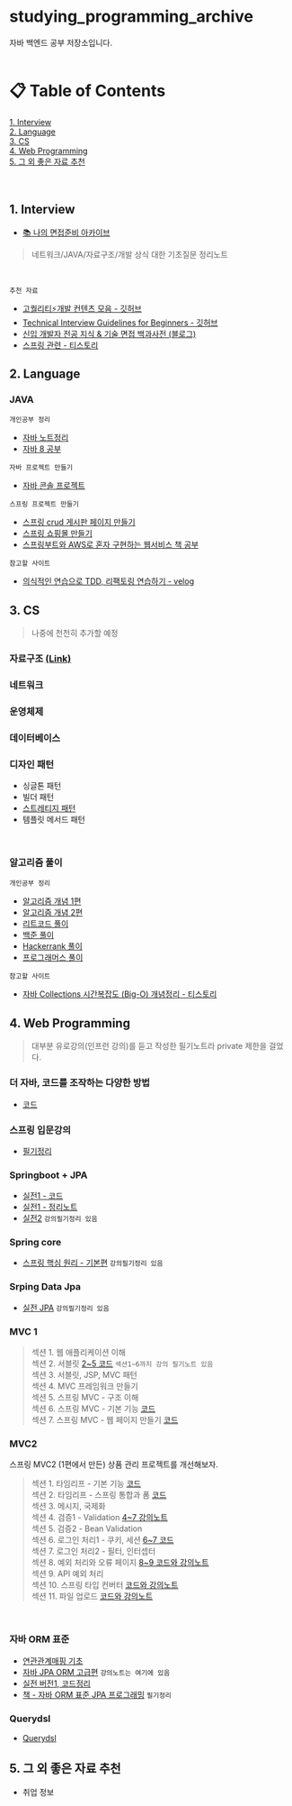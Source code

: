 # studying_programming_archive
자바 백엔드 공부 저장소입니다. <br><br>
# &#128203; Table of Contents
[1. Interview](#1-Interview) <br>
[2. Language](#2-Language) <br>
[3. CS](#3-CS) <br>
[4. Web Programming](#4-Web-Programming) <br>
[5. 그 외 좋은 자료 추천](#5-그-외-좋은-자료-추천) <br><br><br>

## 1. Interview
+ [📚 나의 면접준비 아카이브](https://github.com/Kim-Gyuri/studying_programming_archive/tree/main/%EB%A9%B4%EC%A0%91#readme)
> 네트워크/JAVA/자료구조/개발 상식 대한 기초질문 정리노트

<br>

`추천 자료`
+ [고퀄리티⚡개발 컨텐츠 모음 - 깃허브](https://github.com/Integerous/goQuality-dev-contents)
+ [Technical Interview Guidelines for Beginners - 깃허브](https://github.com/JaeYeopHan/Interview_Question_for_Beginner)
+ [신입 개발자 전공 지식 & 기술 면접 백과사전 (블로그)](https://gyoogle.dev/blog/)
+ [스프링 관련 - 티스토리](https://baek-kim-dev.site/69?category=903513)

## 2. Language
### JAVA
`개인공부 정리`
+ [자바 노트정리](https://github.com/Kim-Gyuri/studying_programming_archive/blob/main/%EC%9E%90%EB%B0%94/%EB%AA%A9%EC%B0%A8.md)
+ [자바 8 공부](https://github.com/Kim-Gyuri/java_8_study)

`자바 프로젝트 만들기` <br>
+ [자바 콘솔 프로젝트](https://github.com/Kim-Gyuri/JavaConsoleProject/blob/master/README.md)

`스프링 프로젝트 만들기` <br>
+ [스프링 crud 게시판 페이지 만들기](https://github.com/Kim-Gyuri/spring-board-crud-paging)
+ [스프링 쇼핑몰 만들기](https://github.com/Kim-Gyuri/Improved-SpringBoot-Online-Shopping-Store/blob/main/README.md)
+ [스프링부트와 AWS로 혼자 구현하는 웹서비스 책 공부](https://github.com/Kim-Gyuri/webservice)

`참고할 사이트`
+ [의식적인 연습으로 TDD, 리팩토링 연습하기 - velog](https://velog.io/@solar/%EC%9E%90%EB%B0%94%EC%A7%80%EA%B8%B0-%EC%9D%98%EC%8B%9D%EC%A0%81%EC%9D%B8-%EC%97%B0%EC%8A%B5%EC%9C%BC%EB%A1%9C-TDD-%EB%A6%AC%ED%8C%A9%ED%86%A0%EB%A7%81-%EC%97%B0%EC%8A%B5%ED%95%98%EA%B8%B0)



## 3. CS
> 나중에 천천히 추가할 예정
### 자료구조 [(Link)](https://github.com/Kim-Gyuri/studying_programming_archive/blob/main/%EC%9E%90%EB%B0%94/%EB%AA%A9%EC%B0%A8.md#%EC%BB%AC%EB%A0%89%EC%85%98-%ED%94%84%EB%A0%88%EC%9E%84%EC%9B%8C%ED%81%AC-%EB%A7%81%ED%81%AC)
### 네트워크
### 운영체제
### 데이터베이스
### 디자인 패턴
+ 싱글톤 패턴
+ 빌더 패턴
+ [스트레티지 패턴](https://github.com/Kim-Gyuri/studying_programming_archive/blob/main/CS/%EB%94%94%EC%9E%90%EC%9D%B8%20%ED%8C%A8%ED%84%B4/%EC%8A%A4%ED%8A%B8%EB%9E%98%ED%8B%B0%EC%A7%80%20%ED%8C%A8%ED%84%B4.md)
+ 템플릿 메서드 패턴

 <br>

### 알고리즘 풀이
`개인공부 정리`
+ [알고리즘 개념 1편](https://github.com/Kim-Gyuri/Java_datastructure_algorithm)
+ [알고리즘 개념 2편](https://github.com/Kim-Gyuri/Java_datastructure_algorithm2)
+ [리트코드 풀이](https://github.com/Kim-Gyuri/leetcode)
+ [백준 풀이](https://github.com/Kim-Gyuri/studying_programming_archive/tree/main/%EB%B0%B1%EC%A4%80%ED%92%80%EA%B8%B0) <br>
+ [Hackerrank 풀이](https://github.com/Kim-Gyuri/studying_programming_archive/tree/main/HackerRank%20%ED%92%80%EA%B8%B0) <br>
+ [프로그래머스 풀이](https://github.com/Kim-Gyuri/studying_programming_archive/tree/main/programmers%20%ED%92%80%EA%B8%B0) <br>

`참고할 사이트` <br>
+ [자바 Collections 시간복잡도 (Big-O) 개념정리 - 티스토리](https://bcp0109.tistory.com/67?category=850495)

## 4. Web Programming
> 대부분 유로강의(인프런 강의)를 듣고 작성한 필기노트라 private 제한을 걸었다.
### 더 자바, 코드를 조작하는 다양한 방법
+ [코드](https://github.com/Kim-Gyuri/javaStudy-library-framwork)

### 스프링 입문강의
+ [필기정리](https://github.com/Kim-Gyuri/studying_programming_archive/tree/main/%EC%9E%85%EB%AC%B8%20%EC%8A%A4%ED%94%84%EB%A7%81)

### Springboot + JPA
+ [실전1 - 코드](https://github.com/Kim-Gyuri/Spring-Boot-and-JPA-Utilization1---Lecture-Notes)
+ [실전1 - 정리노트](https://github.com/Kim-Gyuri/practice1-springboot-JPA) 
+ [실전2](https://github.com/Kim-Gyuri/-practice2-springboot-JPA) `강의필기정리 있음`


### Spring core
+ [스프링 핵심 원리 - 기본편](https://github.com/Kim-Gyuri/-) `강의필기정리 있음`

### Srping Data Jpa
+ [실전 JPA](https://github.com/Kim-Gyuri/-Practice-SpringDataJPA) `강의필기정리 있음`


### MVC 1
> 섹션 1. 웹 애플리케이션 이해 <br>
> 섹션 2. 서블릿 [2~5 코드](https://github.com/Kim-Gyuri/-MVC-1-) `섹션1~6까지 강의 필기노트 있음` <br>
> 섹션 3. 서블릿, JSP, MVC 패턴 <br> 섹션 4. MVC 프레임워크 만들기 <br>
> 섹션 5. 스프링 MVC - 구조 이해 <br>
> 섹션 6. 스프링 MVC - 기본 기능 [코드](https://github.com/Kim-Gyuri/MVC1--1) <br>
> 섹션 7. 스프링 MVC - 웹 페이지 만들기 [코드](https://github.com/Kim-Gyuri/spring-MVC1-webpage)


### MVC2
스프링 MVC2 (1편에서 만든) 상품 관리 프로젝트를 개선해보자.
> 섹션 1. 타임리프 - 기본 기능 [코드](https://github.com/Kim-Gyuri/-MVC2--thymeleaf)  <br>
> 섹션 2. 타임리프 - 스프링 통합과 폼 [코드](https://github.com/Kim-Gyuri/spring-MVC2---) <br>
> 섹션 3. 메시지, 국제화 <br>
> 섹션 4. 검증1 - Validation [4~7 강의노트](https://github.com/Kim-Gyuri/spring-MVC2--Validation-)  <br>
> 섹션 5. 검증2 - Bean Validation <br>
> 섹션 6. 로그인 처리1 - 쿠키, 세션  [6~7 코드](https://github.com/Kim-Gyuri/SpringMVC2--cookie-session) <br>
> 섹션 7. 로그인 처리2 - 필터, 인터셉터 <br>
> 섹션 8. 예외 처리와 오류 페이지 [8~9 코드와 강의노트](https://github.com/Kim-Gyuri/springMvc2-exception) <br>
> 섹션 9. API 예외 처리 <br>
> 섹션 10. 스프링 타입 컨버터 [코드와 강의노트](https://github.com/Kim-Gyuri/springMVC2-converter)  
> 섹션 11. 파일 업로드 [코드와 강의노트](https://github.com/Kim-Gyuri/springMVC2-upload) 

<br>

### 자바 ORM 표준
+ [연관관계매핑 기초](https://github.com/Kim-Gyuri/ORM-JPA--) 
+ [자바 JPA ORM 고급편](https://github.com/Kim-Gyuri/-Practice-SpringDataJPA) `강의노트는 여기에 있음`
+ [실전 버전1, 코드정리](https://github.com/Kim-Gyuri/JPA-ORM--1) 
+ [책 - 자바 ORM 표준 JPA 프로그래밍](https://github.com/Kim-Gyuri/java_orm_standard_jpa_programming_bookStudy) `필기정리`

### Querydsl 
+ [Querydsl](https://github.com/Kim-Gyuri/practice-Querydsl) 

## 5. 그 외 좋은 자료 추천
* 취업 정보

